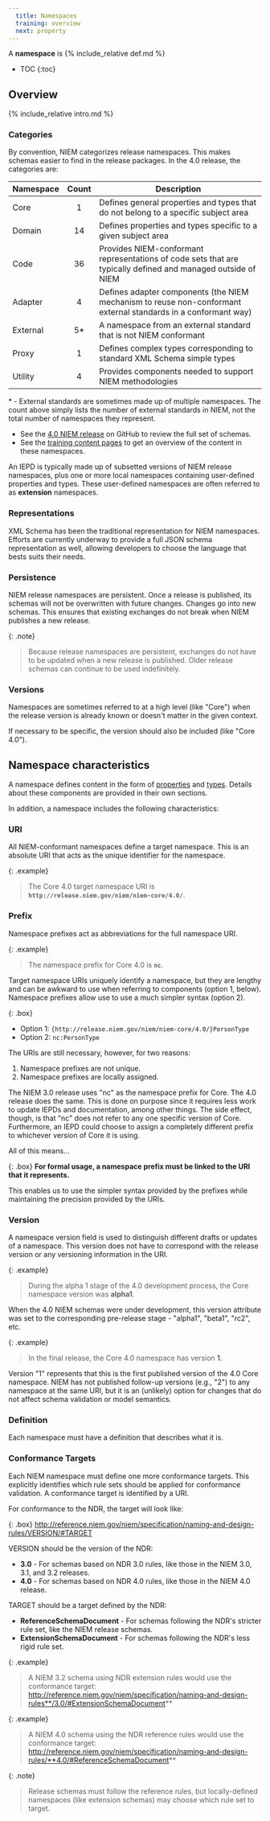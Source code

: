 ```yaml
---
  title: Namespaces
  training: overview
  next: property
---
```


A **namespace** is {% include_relative def.md %}

- TOC
{:toc}

## Overview

{% include_relative intro.md %}

### Categories

By convention, NIEM categorizes release namespaces.  This makes schemas easier to find in the release packages.  In the 4.0 release, the categories are:

| Namespace | Count | Description |
| --------- |:-----:| ----------- |
| Core      |  1 | Defines general properties and types that do not belong to a specific subject area |
| Domain    | 14 | Defines properties and types specific to a given subject area |
| Code      | 36 | Provides NIEM-conformant representations of code sets that are typically defined and managed outside of NIEM |
| Adapter   |  4 | Defines adapter components (the NIEM mechanism to reuse non-conformant external standards in a conformant way)  |
| External  | 5* | A namespace from an external standard that is not NIEM conformant |
| Proxy     |  1 | Defines complex types corresponding to standard XML Schema simple types  |
| Utility   |  4 | Provides components needed to support NIEM methodologies  |

\* - External standards are sometimes made up of multiple namespaces.  The count above simply lists the number of external standards in NIEM, not the total number of namespaces they represent.

- See the [4.0 NIEM release](https://www.github.com/niem/niem-releases/tree/niem-4.0) on GitHub to review the full set of schemas.
- See the [training content pages](../../content) to get an overview of the content in these namespaces.

An IEPD is typically made up of subsetted versions of NIEM release namespaces, plus one or more local namespaces containing user-defined properties and types.  These user-defined namespaces are often referred to as **extension** namespaces.

### Representations

XML Schema has been the traditional representation for NIEM namespaces.  Efforts are currently underway to provide a full JSON schema representation as well, allowing developers to choose the language that bests suits their needs.

### Persistence

NIEM release namespaces are persistent.  Once a release is published, its schemas will not be overwritten with future changes.  Changes go into new schemas.  This ensures that existing exchanges do not break when NIEM publishes a new release.

{: .note}
> Because release namespaces are persistent, exchanges do not have to be updated when a new release is published.  Older release schemas can continue to be used indefinitely.

### Versions

Namespaces are sometimes referred to at a high level (like "Core") when the release version is already known or doesn't matter in the given context.

If necessary to be specific, the version should also be included (like "Core 4.0").

## Namespace characteristics

A namespace defines content in the form of [properties](../property) and [types](../type).  Details about these components are provided in their own sections.

In addition, a namespace includes the following characteristics:

### URI

All NIEM-conformant namespaces define a target namespace.  This is an absolute URI that acts as the unique identifier for the namespace.

{: .example}
> The Core 4.0 target namespace URI is **`http://release.niem.gov/niem/niem-core/4.0/`**.

### Prefix

Namespace prefixes act as abbreviations for the full namespace URI.

{: .example}
> The namespace prefix for Core 4.0 is **`nc`**.

Target namespace URIs uniquely identify a namespace, but they are lengthy and can be awkward to use when referring to components (option 1, below).  Namespace prefixes allow use to use a much simpler syntax (option 2).

{: .box}
- Option 1: `{http://release.niem.gov/niem/niem-core/4.0/}PersonType`
- Option 2: `nc:PersonType`

The URIs are still necessary, however, for two reasons:

1. Namespace prefixes are not unique.
2. Namespace prefixes are locally assigned.

The NIEM 3.0 release uses "nc" as the namespace prefix for Core.  The 4.0 release does the same.  This is done on purpose since it requires less work to update IEPDs and documentation, among other things.  The side effect, though, is that "nc" does not refer to any one specific version of Core.  Furthermore, an IEPD could choose to assign a completely different prefix to whichever version of Core it is using.

All of this means...

{: .box}
**For formal usage, a namespace prefix must be linked to the URI that it represents.**

This enables us to use the simpler syntax provided by the prefixes while maintaining the precision provided by the URIs.

### Version

A namespace version field is used to distinguish different drafts or updates of a namespace.  This version does not have to correspond with the release version or any versioning information in the URI.

{: .example}
> During the alpha 1 stage of the 4.0 development process, the Core namespace version was **alpha1**.

When the 4.0 NIEM schemas were under development, this version attribute was set to the corresponding pre-release stage - "alpha1", "beta1", "rc2", etc.

{: .example}
> In the final release, the Core 4.0 namespace has version **1**.

Version "1" represents that this is the first published version of the 4.0 Core namespace.  NIEM has not published follow-up versions (e.g., "2") to any namespace at the same URI, but it is an (unlikely) option for changes that do not affect schema validation or model semantics.

### Definition

Each namespace must have a definition that describes what it is.

### Conformance Targets

Each NIEM namespace must define one more conformance targets.  This explicitly identifies which rule sets should be applied for conformance validation.  A conformance target is identified by a URI.

For conformance to the NDR, the target will look like:

{: .box}
http://reference.niem.gov/niem/specification/naming-and-design-rules/VERSION/#TARGET

VERSION should be the version of the NDR:

- **3.0** - For schemas based on NDR 3.0 rules, like those in the NIEM 3.0, 3.1, and 3.2 releases.
- **4.0** - For schemas based on NDR 4.0 rules, like those in the NIEM 4.0 release.

TARGET should be a target defined by the NDR:

- **ReferenceSchemaDocument** - For schemas following the NDR's stricter rule set, like the NIEM release schemas.
- **ExtensionSchemaDocument** - For schemas following the NDR's less rigid rule set.

{: .example}
> A NIEM 3.2 schema using NDR extension rules would use the conformance target:
> http://reference.niem.gov/niem/specification/naming-and-design-rules**/3.0/#ExtensionSchemaDocument**

{: .example}
> A NIEM 4.0 schema using the NDR reference rules would use the conformance target:
> http://reference.niem.gov/niem/specification/naming-and-design-rules/**4.0/#ReferenceSchemaDocument**

{: .note}
> Release schemas must follow the reference rules, but locally-defined namespaces (like extension schemas) may choose which rule set to target.
